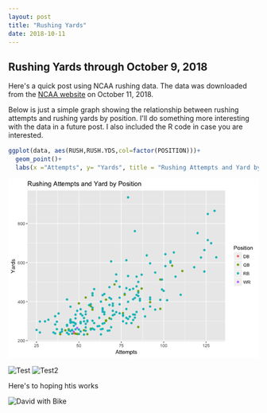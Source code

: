 ```yaml
---
layout: post
title: "Rushing Yards"
date: 2018-10-11
---
```


## Rushing Yards through October 9, 2018

Here's a quick post using NCAA rushing data. The data was downloaded from the [NCAA website](https://www.ncaa.com/stats/football/fbs/current/individual/469) on October 11, 2018.

Below is just a simple graph showing the relationship between rushing attempts and rushing yards by position. I'll do something more interesting with the data in a future post. I also included the R code in case you are interested.

``` r
ggplot(data, aes(RUSH,RUSH.YDS,col=factor(POSITION)))+
  geom_point()+
  labs(x ="Attempts", y= "Yards", title = "Rushing Attempts and Yard by Position", color="Position")
```
![](2018-10-11-RushingYards_files/graphs-1.png)<!-- -->

<div class="blurb">
	<img src="https://dcsimpson01.github.io/_posts/2018-10-11-RushingYards_files/graphs-1.png" alt="Test", width="50%" height="50%"/> 
  <img src="https://dcsimpson01.github.io/docs/graphs-1.png" alt="Test2", width="50%" height="50%"/> 
  <p> Here's to hoping htis works</p>
	<img src="https://dcsimpson01.github.io/docs/David_Bike.jpg" alt="David with Bike", width="50%" height="50%"/> 
	
	
</div><!-- /.blurb -->

